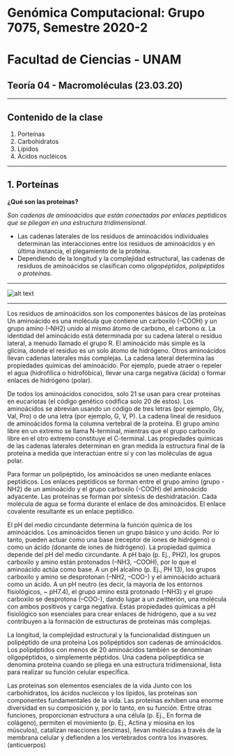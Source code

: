 # Genómica Computacional: Grupo 7075, Semestre 2020-2
# Facultad de Ciencias - UNAM 
## Teoría 04 - Macromoléculas (23.03.20)
***
## Contenido de la clase 
01. Porteínas
02. Carbohidratos 
03. Lípidos
04. Ácidos nucléicos
***
## 1. Porteínas

**¿Qué son las proteínas?**

*Son cadenas de aminoácidos que están conectadas por enlaces peptídicos que se pliegan en una estructura tridimensional.* 

* Las cadenas laterales de los residuos de aminoácidos individuales determinan las interacciones entre los residuos de aminoácidos y en última instancia, el plegamiento de la proteína. 
* Dependiendo de la longitud y la complejidad estructural, las cadenas de residuos de aminoácidos se clasifican como *oligopéptidos, polipéptidos o proteínas.*

***
![alt text](https://github.com/solouli/genomica_2020-2/blob/master/teoria/macromol_01.png)
***
Los residuos de aminoácidos son los componentes básicos de las proteínas
Un aminoácido es una molécula que contiene un carboxilo (–COOH) y un grupo amino (–NH2) unido al mismo átomo de carbono, el carbono ⍺. La identidad del aminoácido está determinada por su cadena lateral o residuo lateral, a menudo llamado el grupo R. El aminoácido más simple es la glicina, donde el residuo es un solo átomo de hidrógeno. Otros aminoácidos llevan cadenas laterales más complejas. La cadena lateral determina las propiedades químicas del aminoácido. Por ejemplo, puede atraer o repeler el agua (hidrofílica o hidrofóbica), llevar una carga negativa (ácida) o formar enlaces de hidrógeno (polar).

De todos los aminoácidos conocidos, solo 21 se usan para crear proteínas en eucariotas (el código genético codifica solo 20 de estos). Los aminoácidos se abrevian usando un código de tres letras (por ejemplo, Gly, Val, Pro) o de una letra (por ejemplo, G, V, P). La cadena lineal de residuos de aminoácidos forma la columna vertebral de la proteína. El grupo amino libre en un extremo se llama N-terminal, mientras que el grupo carboxilo libre en el otro extremo constituye el C-terminal. Las propiedades químicas de las cadenas laterales determinan en gran medida la estructura final de la proteína a medida que interactúan entre sí y con las moléculas de agua polar.

Para formar un polipéptido, los aminoácidos se unen mediante enlaces peptídicos. Los enlaces peptídicos se forman entre el grupo amino (grupo -NH2) de un aminoácido y el grupo carboxilo (-COOH) del aminoácido adyacente. Las proteínas se forman por síntesis de deshidratación. Cada molécula de agua se forma durante el enlace de dos aminoácidos. El enlace covalente resultante es un enlace peptídico.

El pH del medio circundante determina la función química de los aminoácidos.
Los aminoácidos tienen un grupo básico y uno ácido. Por lo tanto, pueden actuar como una base (receptor de iones de hidrógeno) o como un ácido (donante de iones de hidrógeno). La propiedad química depende del pH del medio circundante. A pH bajo (p. Ej., PH2), los grupos carboxilo y amino están protonados (–NH3, –COOH), por lo que el aminoácido actúa como base. A un pH alcalino (p. Ej., PH 13), los grupos carboxilo y amino se desprotonan (–NH2, –COO-) y el aminoácido actuará como un ácido. A un pH neutro (es decir, la mayoría de los entornos fisiológicos, ~ pH7.4), el grupo amino está protonado (–NH3) y el grupo carboxilo se desprotona (–COO-), dando lugar a un zwitterión, una molécula con ambos positivos y carga negativa. Estas propiedades químicas a pH fisiológico son esenciales para crear enlaces de hidrógeno, que a su vez contribuyen a la formación de estructuras de proteínas más complejas.

La longitud, la complejidad estructural y la funcionalidad distinguen un polipéptido de una proteína
Los polipéptidos son cadenas de aminoácidos. Los polipéptidos con menos de 20 aminoácidos también se denominan oligopéptidos, o simplemente péptidos. Una cadena polipeptídica se denomina proteína cuando se pliega en una estructura tridimensional, lista para realizar su función celular específica.

Las proteínas son elementos esenciales de la vida
Junto con los carbohidratos, los ácidos nucleicos y los lípidos, las proteínas son componentes fundamentales de la vida. Las proteínas exhiben una enorme diversidad en su composición y, por lo tanto, en su función. Entre otras funciones, proporcionan estructura a una célula (p. Ej., En forma de colágeno), permiten el movimiento (p. Ej., Actina y miosina en los músculos), catalizan reacciones (enzimas), llevan moléculas a través de la membrana celular y defienden a los vertebrados contra los invasores. (anticuerpos)
